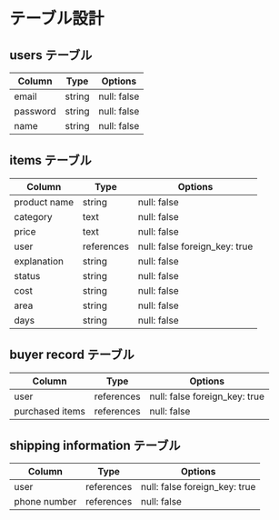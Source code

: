 # テーブル設計

## users テーブル

| Column             | Type   | Options     |
| ------------------ | ------ | ----------- |
| email              | string | null: false |
| password           | string | null: false |
| name               | string | null: false |


## items テーブル

| Column             | Type       | Options                       |
| ------             | ------     | -----------                   |
| product name       | string     | null: false                   |
| category           | text       | null: false                   |
| price              | text       | null: false                   |
| user               | references | null: false foreign_key: true |
| explanation        | string     | null: false                   |
| status             | string     | null: false                   |
| cost               | string     | null: false                   |
| area               | string     | null: false                   |
| days               | string     | null: false                   |


## buyer record テーブル

| Column            | Type       | Options                       |
| ------            | ------     | -----------                   |
| user              | references | null: false foreign_key: true |
| purchased items   | references | null: false                   |

## shipping information テーブル

| Column            | Type       | Options                       |
| ------            | ------     | -----------                   |
| user              | references | null: false foreign_key: true |
| phone number      | references | null: false                   |